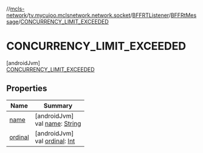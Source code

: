 //[mcls-network](../../../../../index.md)/[tv.mycujoo.mclsnetwork.network.socket](../../../index.md)/[BFFRTListener](../../index.md)/[BFFRtMessage](../index.md)/[CONCURRENCY_LIMIT_EXCEEDED](index.md)

# CONCURRENCY_LIMIT_EXCEEDED

[androidJvm]\
[CONCURRENCY_LIMIT_EXCEEDED](index.md)

## Properties

| Name | Summary |
|---|---|
| [name](../-d-e-b-u-g/index.md#-372974862%2FProperties%2F234995373) | [androidJvm]<br>val [name](../-d-e-b-u-g/index.md#-372974862%2FProperties%2F234995373): [String](https://kotlinlang.org/api/latest/jvm/stdlib/kotlin/-string/index.html) |
| [ordinal](../-d-e-b-u-g/index.md#-739389684%2FProperties%2F234995373) | [androidJvm]<br>val [ordinal](../-d-e-b-u-g/index.md#-739389684%2FProperties%2F234995373): [Int](https://kotlinlang.org/api/latest/jvm/stdlib/kotlin/-int/index.html) |
